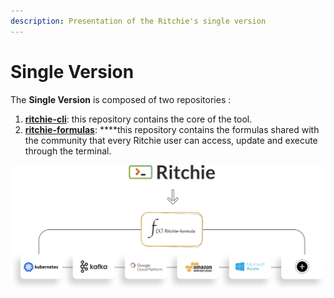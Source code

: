 ```yaml
---
description: Presentation of the Ritchie's single version
---
```


# Single Version

The **Single Version** is composed of two repositories :

1. [**ritchie-cli**](https://github.com/ZupIT/ritchie-cli): this repository contains the core of the tool.  
2. [**ritchie-formulas**](https://github.com/ZupIT/ritchie-formulas): ****this repository contains the formulas shared with the community that every Ritchie user can access, update and execute through the terminal.



![](../.gitbook/assets/single-ritchie.png)




